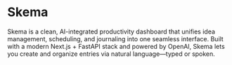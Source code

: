 # Skema
Skema is a clean, AI-integrated productivity dashboard that unifies idea management, scheduling, and journaling into one seamless interface. Built with a modern Next.js + FastAPI stack and powered by OpenAI, Skema lets you create and organize entries via natural language—typed or spoken.
